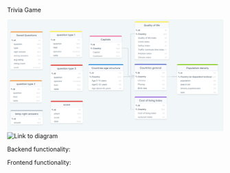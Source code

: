 Trivia Game

![diagram](./readme-files/diagram.png)
![Link to diagram](https://drawsql.app/yes-2/diagrams/trivia-task)

Backend functionality:

Frontend functionality:
